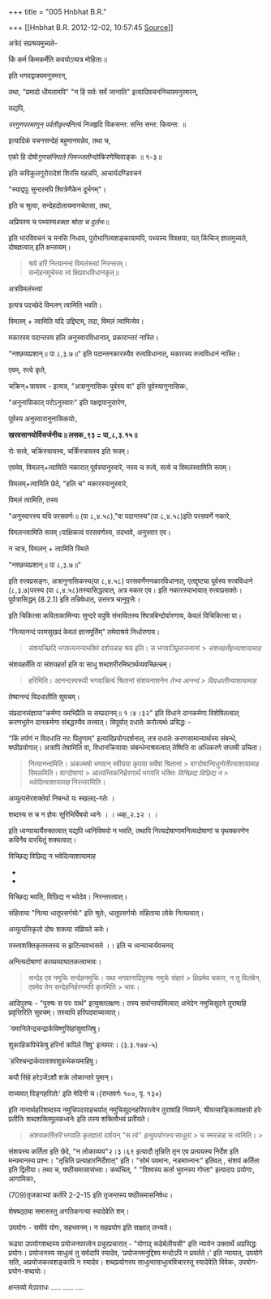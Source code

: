 +++
title = "005 Hnbhat B.R."

+++
[[Hnbhat B.R.	2012-12-02, 10:57:45 [Source](https://groups.google.com/g/samskrita/c/uvLESMLjiXU)]]



  
अत्रेदं सप्रश्रयमुच्यते-  

  

  

किं कर्म किमकर्मेति कवयोऽप्यत्र मोहिताः॥

  

इति भगवद्वाक्यमनुस्मरन्,

  

तथा, "प्रमादो धीमतामपि" "न हि सर्वः सर्वं जानाति" इत्यादिवचननिचयमनुस्मरन्,

  

यद्यपि,

  

*परगुणपरमाणून् पर्वतीकृत्य*नित्यं निजहृदि विकसन्त: सन्ति सन्त: कियन्त: ॥

  

इत्यादिकं वचनसन्देहं बहुमानयन्नेव, तथा च,

  

एको हि दोषो*गुणसंनिपाते निमज्जतीन्दोः*किरणेष्विवाङ्कः ॥ १-३॥  

  

इति कविकुलगुरोरादेशं शिरसि वहन्नपि, आचार्यदण्डिवचनं

  

"स्याद्वपुः सुन्दरमपि श्वित्रेणैकेन दुर्भगम्"।

  

इति च श्रुत्वा, सन्देहदोलायमानचेतसा, तथा,

  

अप्रियस्य च पथ्यस्य*वक्ता श्रोता च दुर्लभः*॥  

  

इति भारविवचनं च मनसि निधाय, पुरोभागित्वशङ्कायामपि, पथ्यस्य विवक्षया, यत् किंचिज् ज्ञातमुच्यते, दोषज्ञत्वात् इति क्षन्तव्यम्।

  

  



> श्रये हरिं नित्यानन्दं विमलंस्त्वां निरन्तरम्।  
> सन्देहनमुचेस्स त्वं क्षिप्रवधविधानकृत्॥  
>   

  

अत्रविमलंस्त्वां

  

इत्यत्र पदच्छेदे विमलन् त्वामिति भवति।

  

विमलम् + त्वामिति यदि उद्दिष्टम्, तदा, विमलं त्वामित्येव।

  

मकारस्य पदान्तस्य हलि अनुस्वारविधानात्, प्रकारान्तरं नास्ति।

  

"नश्छव्यप्रशान्॥ पा ८,३.७॥" इति पदान्तनकारस्यैव रुत्वविधानात्, मकारस्य रुत्वविधानं नास्ति।

एवम्, रुत्वे कृते,

  

चक्रिन्+त्रायस्व - इत्यत्र, "अत्रानुनासिकः पूर्वस्य वा" इति पूर्वस्यानुनासिकः,

"अनुनासिकात् परोऽनुस्वारः" इति पक्षद्वयानुसारेण,

पूर्वस्य अनुस्वारानुनासिकयोः,

  

**खरवसानयोर्विसर्जनीयः॥ लसक_९३ = पा\_८,३.१५॥**

  

रोः सत्वे, चक्रिंस्त्रायस्व, चक्रिँस्त्रायस्व इति रूपम्।

  

एवमेव, विमलन्+त्वामिति नकारात् पूर्वस्यानुस्वारे, नस्य च रुत्वे, सत्वे च विमलंस्वामिति रूपम्।

  

विमलम्+त्वामिति छेदे, "हलि च" मकारस्यानुस्वारे,

  

विमलं त्वामिति, तस्य

  

"अनुस्वारस्य ययि परसवर्णः॥ (पा ८,४.५८),"वा पदान्तस्य"(पा ८,४.५८)इति परसवर्णे नकारे,

  

विमलन्त्वामिति रूपम्।पाक्षिकत्वं परसवर्णस्य, तदभावे, अनुस्वार एव।

  

न चात्र, विमलन् + त्वामिति स्थिते

  

"नश्छव्यप्रशान्॥ पा ८,३.७॥"  

  

इति रुत्वप्रसङ्गः, अत्रानुनासिकस्य(पा ८,४.५८) परसवर्णेननकारविधानात्, एतद्दृष्ट्या पूर्वस्य रुत्वविधाने (८,३.७)परस्य (पा ८,४.५८)तस्यासिद्धत्वात्, अत्र मकार एव। इति नकारस्याभावात् रुत्वाप्रसक्तेः। पूर्वत्रासिद्धम् (8.2.1) इति तन्निषेधात्, उत्तरत्र चानुवृत्तेः।

  

इति चिकित्सा कविताकामिन्याः सुन्दरे वपुषि संभावितस्य
श्वित्रबिन्दोर्वारणाय, केवलं विचिकित्सा वा।

  

"नित्यानन्दं परमसुखदं केवलं ज्ञानमूर्तिम्" तमेवाश्रये निर्धारणाय।

  

> संशयच्छिदि भगवत्यनन्यभक्तिं दर्शयन्नाह श्रय इति। स भगवाञ्छ्रितजनानां > *संशयहर्तेइत्याशायामाह*

  

संशयहर्तेति वा संशयहर्ता इति वा साधु शब्दशरीरमिष्टार्थव्यवच्छित्न्नम्।

  



> हरिमिति। आनन्दस्वरूपी भगवान्नित्यं श्रितानां संशयनाशनेन *तेभ्य आनन्दं > विदधातीत्याशायामाह*

  

तेष्वानन्दं विदधातीति सुवचम्।  

  

संप्रदानसंज्ञाया"कर्मणा यमभिप्रैति स सम्प्रदानम्॥ १।४।३२" इति विधाने दानकर्मणा विशेषितत्वात् करणभूतेन दानकर्मणा संबद्धस्यैव तत्त्वात्। विपूर्वात् दधातेः करोत्यर्थः प्रसिद्धः -

  

"किं तर्पणं न विदधाति नरः पितॄणाम्" इत्यादिप्रयोगदर्शनात्, तत्र दधातेः करणसामान्यार्थस्य संबन्धे, षष्ठीप्रयोगात्। अत्रापि तेषामिति वा, विधानक्रियायाः संबन्धेनाश्रयत्वात् तेष्विति वा अधिकरणे सप्तमी उचिता।

  

  

> नित्यानन्दमिति। अकल्मषो भगवान् स्वीयया कृपया सर्वेषां श्रितानां > वाग्दोषान्विधुनोतीत्याशायामाह विमलमिति। वाग्दोषाणां > आत्यन्तिकनिर्हरणार्थं भगवति भक्तिः *विच्छिद्य विछिद्य न > भवेदित्याशायामाह* निरन्तरमिति।  
>   

  

अव्युत्पत्तेरशक्तेर्वा निबन्धो यः स्खलद्-गतेः ।

शब्दस्य स च न ज्ञेयः सूरिभिर्विषयो ध्वनेः । । ध्व्क्\_२.३२ । ।

  

इति ध्वन्याचार्यैरुक्तत्वात् यद्यपि ध्वनिविषयो न भवति, तथापि नित्यदोषाणामनित्यदोषाणां च पृथक्करणेन कविनैव वारयितुं शक्यत्वात्। 

  

विच्छिद्य विछिद्य न भवेदित्याशायामाह  

*  
*

विच्छिद्य भवति, विछिद्य न भवेदेव। निरन्तरत्वात्।

  

संहिताया "नित्या धातूपसर्गयोः" इति श्रुतेः, धातूपसर्गयोः संहिताया लोके नित्यत्वात्।

  

अव्युत्पत्तिकृतो दोषः शक्त्या संव्रियते कवेः।

यस्त्वशक्तिकृतस्तस्य स झटित्यवभासते ।। इति च ध्वन्याचार्यवचनद्  

  

अनित्यदोषाणां काव्यव्याघातकत्वाभावः।

  

> सन्देह एव नमुचिः सन्देहनमुचिः। यथा भगवानादिपुरुषः नमुचेः संहारं > क्षिप्रमेव चकार, न तु विलंबेन, एवमेव तेन सन्देहनिर्हरणमपि कृतमिति > भावः।

  

  

आदिपुरुषः - "पुरुषः स परः पार्थ" इत्युक्तलक्षणः। तस्य सर्वान्तर्यामित्वात् अभेदेन नमुचिसूदने तुराषाहि प्रवृत्तिरिति सुवचम्। तस्यापि हरिपदवाच्यत्वात्।

  

\`यमानिलेन्द्रचन्द्रार्कविष्णुसिंहांसुवाजिषु।

शुकाहिकपिभेकेषु हरिर्ना कपिले त्रिषु' इत्यमरः। (३.३.१७४-५)

\`हरिश्चन्द्रार्कवाताश्वशुकभेकयमाहिषु।

कपौ सिंहे हरेऽजेंऽशौ शक्रे लोकान्तरे पुमान्।

वाच्यवत् पिङ्गहरितोः' इति मेदिनी च।(रान्तवर्गः १००, पृ. १३०)  

  

इति नानार्थहरिशब्दस्य नमुचिपदसाहचर्यात् नमुचिसूदनहरिपरत्वेन तुराषाहि नियमने, श्रीवत्साङ्कितवक्षसो हरेः प्रतीतिः शब्दशक्तिमूलकध्वनेः इति तस्य शक्तिवैभवं प्रतीयते।

  



> *संशयकर्तितरि* भगवति कृतज्ञतां दर्शयन् "स त्वं" *इत्युपयोगस्य* साधुतां > च स्मरन्नाह स त्वमिति। >
> 
> >   
>   
> > 

  

संशयस्य कर्तिता इति छेदे, "न लोकाव्यय"२।३।६९ इत्यादौ तृन्निति तृन एव प्रत्ययस्य निर्देश इति मन्यमानस्य प्रश्नः। "तृन्निति प्रत्याहारनिर्देशात्" इति। "सोमं पवमानः, नडमाघ्नानः" इतिवत् , संशयं कर्तिता इति द्वितीया। तथा च, षष्ठीसमासासंभवः। कथंचित्, " "विश्वस्य कर्ता भुवनस्य गोप्ता" इत्यादयः प्रयोगाः, आगामिकाः,

  

(709)तृजकाभ्यां कर्तरि  2-2-15 इति तृजन्तस्य षष्ठीसमासनिषेधः।  

  

शेषषठ्ठ्या समासस्तु अगतिकगत्या स्यादेवेति शम्।

  

उपयोगः - समीपे योगः, सहभवनम्। न सहप्रयोग इति साक्षात् लभ्यते।

रूढ्या उपयोगशब्दस्य प्रयोजनपरत्वेन प्रचुरप्रचारात् - "योगाद् रूढेर्बलीयसी" इति न्यायेन उक्तार्थे अप्रसिद्धः प्रयोगः। प्रयोजनस्य साधुत्वं तु सर्वदापि स्यादेव, ‘प्रयोजनमनुद्दिश्य मन्दोऽपि न प्रवर्तते।’ इति न्यायात्, उपयोगे सति, अप्रयोजकत्वशङ्कापि न स्यादेव। शब्दप्रयोगस्य साधुत्वासाधुत्वविचारस्तु स्यादेवेति विवेकः, उपयोग-प्रयोग-शब्दयोः।

  

क्षन्तव्यो मेऽपराधः ..... ..... ....



  

